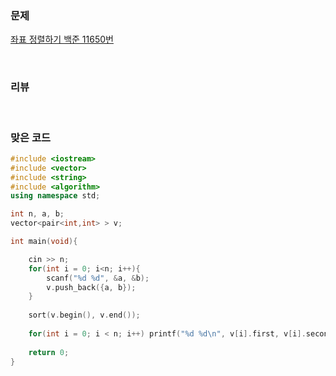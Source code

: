 ### 문제

[좌표 정렬하기  백준  11650번](https://www.acmicpc.net/problem/11650)

</br>

### 리뷰



</br>

### 맞은 코드 

```c++
#include <iostream>
#include <vector>
#include <string> 
#include <algorithm> 
using namespace std;

int n, a, b;
vector<pair<int,int> > v; 

int main(void){

  	cin >> n;
  	for(int i = 0; i<n; i++){
  		scanf("%d %d", &a, &b);
  		v.push_back({a, b});
	}
  	
  	sort(v.begin(), v.end());
  	
  	for(int i = 0; i < n; i++) printf("%d %d\n", v[i].first, v[i].second);
  	
	return 0;
} 
```

</br>